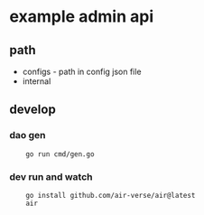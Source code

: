 # example admin api

## path

+ configs - path in config json file
+ internal

## develop

### dao gen

```shell
    go run cmd/gen.go
```

### dev run and watch

```shell
    go install github.com/air-verse/air@latest
    air
```
